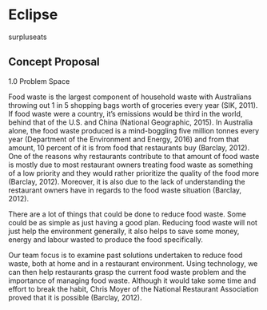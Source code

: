 # Eclipse
surpluseats

<h2>Concept Proposal</h2>

1.0 Problem Space

Food waste is the largest component of household waste with Australians throwing out 1 in 5 shopping bags worth of groceries every year (SIK, 2011). If food waste were a country, it’s emissions would be third in the world, behind that of the U.S. and China (National Geographic, 2015). In Australia alone, the food waste produced is a mind-boggling five million tonnes every year (Department of the Environment and Energy, 2016) and from that amount, 10 percent of it is from food that restaurants buy (Barclay, 2012). One of the reasons why restaurants contribute to that amount of food waste is mostly due to most restaurant owners treating food waste as something of a low priority and they would rather prioritize the quality of the food more (Barclay, 2012). Moreover, it is also due to the lack of understanding the restaurant owners have in regards to the food waste situation (Barclay, 2012). 

There are a lot of things that could be done to reduce food waste. Some could be as simple as just having a good plan. Reducing food waste will not just help the environment generally, it also helps to save some money, energy and labour wasted to produce the food specifically. 

Our team focus is to examine past solutions undertaken to reduce food waste, both at home and in a restaurant environment. Using technology, we can then help restaurants grasp the current food waste problem and the importance of managing food waste. Although it would take some time and effort to break the habit, Chris Moyer of the National Restaurant Association proved that it is possible (Barclay, 2012).  

